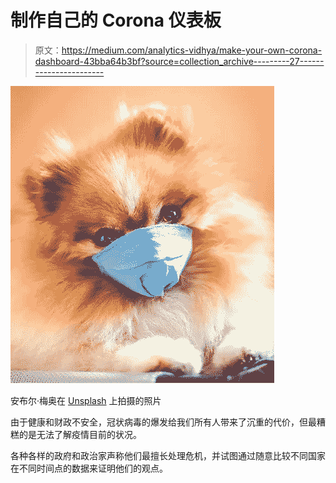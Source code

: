 # 制作自己的 Corona 仪表板

> 原文：<https://medium.com/analytics-vidhya/make-your-own-corona-dashboard-43bba64b3bf?source=collection_archive---------27----------------------->

![](img/965983bfb5c64fa46b16b9778ab625a1.png)

安布尔·梅奥在 [Unsplash](https://unsplash.com/t/covid-19?utm_source=unsplash&utm_medium=referral&utm_content=creditCopyText) 上拍摄的照片

由于健康和财政不安全，冠状病毒的爆发给我们所有人带来了沉重的代价，但最糟糕的是无法了解疫情目前的状况。

各种各样的政府和政治家声称他们最擅长处理危机，并试图通过随意比较不同国家在不同时间点的数据来证明他们的观点。